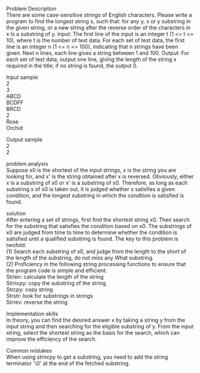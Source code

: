Problem Description  
There are some case-sensitive strings of English characters. Please write a program to find the longest string x, such that: for any y, x or y substring in the given string, or a new string after the reverse order of the characters in x Is a substring of y.
Input: The first line of the input is an integer t (1 <= t <= 10), where t is the number of test data. For each set of test data, the first line is an integer n (1 <= n <= 100), indicating that n strings have been given. Next n lines, each line gives a string between 1 and 100.
Output: For each set of test data, output one line, giving the length of the string x required in the title; if no string is found, the output 0.
  
Input sample  
2  
3  
ABCD  
BCDFF  
BRCD  
2  
Rose  
Orchid  
  
Output sample  
2  
2  

problem analysis  
Suppose x0 is the shortest of the input strings, x is the string you are looking for, and x' is the string obtained after x is reversed. Obviously, either x is a substring of x0 or x' is a substring of x0. Therefore, as long as each substring x of x0 is taken out, it is judged whether x satisfies a given condition, and the longest substring in which the condition is satisfied is found.  
  
solution  
After entering a set of strings, first find the shortest string x0. Then search for the substring that satisfies the condition based on x0. The substrings of x0 are judged from time to time to determine whether the condition is satisfied until a qualified substring is found. The key to this problem is twofold:  
(1) Search each substring of x0, and judge from the length to the short of the length of the substring, do not miss any
What substring.  
(2) Proficiency in the following string processing functions to ensure that the program code is simple and efficient.  
Strlen: calculate the length of the string  
Strncpy: copy the substring of the string  
Strcpy: copy string  
Strstr: look for substrings in strings  
Strrev: reverse the string  
  
Implementation skills  
In theory, you can find the desired answer x by taking a string y from the input string and then searching for the eligible substring of y. From the input string, select the shortest string as the basis for the search, which can improve the efficiency of the search.
  
  
Common mistakes  
When using strncpy to get a substring, you need to add the string terminator '\0' at the end of the fetched substring.  
